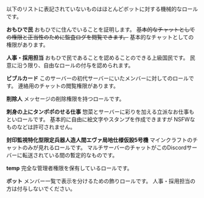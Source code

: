 以下のリストに表記されていないものはほとんどボットに対する機械的なロールです。

**おもひで民**
おもひでに住んでいることを証明します。
~~基本的なチャットとしての権限と正当性のために監査ログを閲覧できます。~~
基本的なチャットとしての権限があります。

**人事・採用担当**
おもひで民であることを認めることのできる上級国民です。
民意に沿う限り、自由なロールの付与を認められます。

**ビブルカード**
このサーバーの初代サーバーにいたメンバーに対してのロールです。
連絡用のチャットの閲覧権限があります。

**削除人**
メッセージの削除権限を持つロールです。

**刺身の上にタンポポのせる仕事**
惣菜とサーバーに彩りを加える立派なお仕事もといロールです。
基本的に自由に絵文字やスタンプを作成できますが
NSFWなものなどは許可されません。

**封印監視特化型限定兵器人造人間エヴァ局地仕様仮設5号機**
マインクラフトのチャットのみが見れるロールです。
マルチサーバーのチャットがこのDiscordサーバーに転送されている間の暫定的なものです。

**temp**
完全な管理者権限を保有しているロールです。

**ボット**
メンバー一覧で表示を分けるための飾りロールです。
人事・採用担当の方は付与しないでください。
